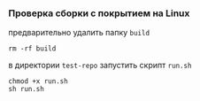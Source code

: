 ### Проверка сборки с покрытием на Linux

предварительно удалить папку `build`

```
rm -rf build

```
в директории `test-repo` запустить скрипт `run.sh`

```
chmod +x run.sh
sh run.sh
```
